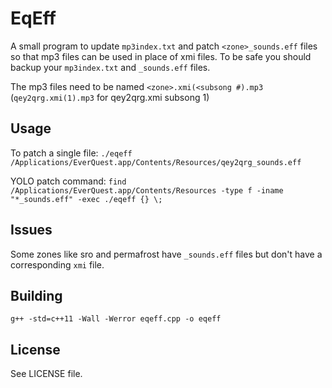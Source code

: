 # EqEff

A small program to update `mp3index.txt` and patch `<zone>_sounds.eff` files so that mp3 files can be used in place of xmi files. To be safe you should backup your `mp3index.txt` and `_sounds.eff` files.

The mp3 files need to be named `<zone>.xmi(<subsong #).mp3` (`qey2qrg.xmi(1).mp3` for qey2qrg.xmi subsong 1)

## Usage

To patch a single file:
`./eqeff /Applications/EverQuest.app/Contents/Resources/qey2qrg_sounds.eff`

YOLO patch command:
`find /Applications/EverQuest.app/Contents/Resources -type f -iname "*_sounds.eff" -exec ./eqeff {} \;`

## Issues

Some zones like sro and permafrost have `_sounds.eff` files but don't have a corresponding `xmi` file.

## Building

`g++ -std=c++11 -Wall -Werror eqeff.cpp -o eqeff`

## License
See LICENSE file.
